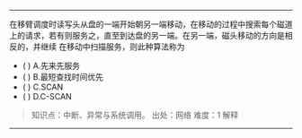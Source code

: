 ---
在移臂调度时读写头从盘的一端开始朝另一端移动，在移动的过程中搜索每个磁道上的请求，若有则服务之，直至到达盘的另一端。在另一端，磁头移动的方向是相反的，并继续
在移动中扫描服务，则此种算法称为
- ( ) A.先来先服务 
- ( ) B.最短查找时间优先 
- ( ) C.SCAN 
- ( ) D.C-SCAN

> 知识点：中断、异常与系统调用。
> 出处：网络
> 难度：1
> 解释

---
